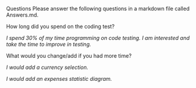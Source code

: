 Questions
Please answer the following questions in a markdown file called Answers.md.

How long did you spend on the coding test?

*I spend 30% of my time programming on code testing.
 I am interested and take the time to improve in testing.*

What would you change/add if you had more time?

*I would add a currency selection.*

*I would add an expenses statistic diagram.*